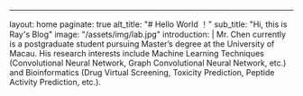 ---
layout: home
paginate: true
alt_title: "&#35; Hello World ！"
sub_title: "Hi, this is Ray's Blog"
image: "/assets/img/lab.jpg"
introduction: |
Mr. Chen currently is a postgraduate student pursuing Master’s degree at the University of Macau. His research interests include Machine Learning Techniques (Convolutional Neural Network, Graph Convolutional Neural Network, etc.) and Bioinformatics (Drug Virtual Screening, Toxicity Prediction, Peptide Activity Prediction, etc.).
